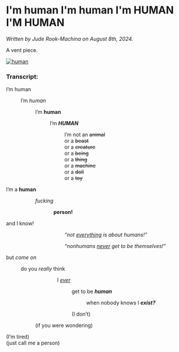 # I'm human I'm human I'm HUMAN I'M HUMAN

<p><i>Written by Jude Rook-Machina on August 8th, 2024.</i></p>

<p>A vent piece.</p>

<a href="https://ibb.co/hx7pyNLX"><img src="https://i.ibb.co/mrDQGKbv/human.png" alt="human" border="0"></a>

<h3>Transcript:</h3>
<cut>
<p>I’m human</p>

<p style="margin-left: 40px">I’m <i>human</i></p>

<p style="margin-left: 80px">I’m <b>human</b></p>

<p style="margin-left: 120px">I’m <b><em>HUMAN</em></b></p>

<p style="margin-left: 160px">I’m not an <s>animal</s><br>
or a <s>beast</s><br>
or a <s>creature</s><br>
or a <s>being</s><br>
or a <s>thing</s><br>
or a <s>machine</s><br>
or a <s>doll</s><br>
or a <s>toy</s></p>


<p>I’m a <b>human</b></p>
<p style="margin-left: 80px"><em>fucking</em></p>
<p style="margin-left: 130px"><b>person!</b></p>


<p>and I know!</p>

<p style="margin-left: 160px"><i>“not <u>everything</u> is about humans!”</i></p>

<p style="margin-left: 160px"><i>“nonhumans <u>never</u> get to be themselves!”</i></p>

<p>but <em>come on</em></p>

<p style="margin-left: 40px">do you <em>really</em> think</p>

<p style="margin-left: 140px">I <u><em>ever</em></u></p>

<p style="margin-left: 180px">get to be <b><em>human</em></b></p>

<p style="margin-left: 220px">when nobody knows I <b><em>exist?</em></b></p>

<p style="margin-left: 180px">(I don’t)</p>
							
<p style="margin-left: 80px">(if you were wondering)</p>
				
<p>(I’m tired)<br>
(just call me a person)</p>
</cut>
